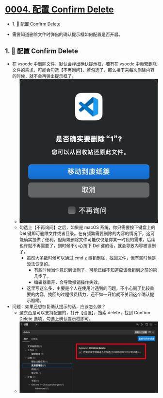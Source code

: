 # [0004. 配置 Confirm Delete](https://github.com/Tdahuyou/vscode/tree/main/0004.%20%E9%85%8D%E7%BD%AE%20Confirm%20Delete)

<!-- region:toc -->
- [1. 📒 配置 Confirm Delete](#1--配置-confirm-delete)
<!-- endregion:toc -->
- 需要知道删除文件时弹出的确认提示框如何配置是否开启。

## 1. 📒 配置 Confirm Delete

- 在 vsocde 中删除文件，默认会弹出确认提示框，若有在 vsocde 中频繁删除文件的需求，可能会勾选【不再询问】，若勾选了，那么接下来每次删除内容的时候，就不会再弹出提示框了。
  - ![](md-imgs/2024-10-27-22-31-09.png)
  - 勾选上【不再询问】之后，如果是 macOS 系统，你只需要按下键盘上的 Del 键即可删除文件或者目录。在有频繁需要删除的内容的情况下，这可能确实提供了便利。但频繁删除文件可能仅仅是你某一时段的需求，后续也许就不再需要了，到时候不小心按下 Del 键的话，就会导致内容被误删了。
    - 虽然大多数时候可以通过 cmd z 撤销删除，找回文件，但有些时候是没法恢复的。
      - 有些时候当你意识到误删了，可能已经不知道应该撤销到之前的第几步了。
      - 编辑器重开，会导致撤销操作失效。
    - 这里写这么多，主要是个人在使用时遇到的问题，不小心删了比较重要的内容，找回的过程很费精力，还不如一开始就不关闭这个确认提示框嘞。
- 问题：如果还想恢复确认提示的话，应该怎么做？
  - 这东西是可以支持配置的，打开【设置】，搜索 delete，找到 Confirm Delete 选项，勾选上确认提示框即可。
  - ![](md-imgs/2024-10-27-22-31-12.png)

